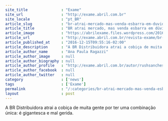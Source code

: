 ```yaml
---
site_title               : "Exame"
site_url                 : "http://exame.abril.com.br"
site_locale              : "pt_BR"
article_slug             : "br-atrai-mercado-mas-venda-esbarra-em-duvidas-sobre-governanca"
article_title            : "BR atrai mercado, mas venda esbarra em dúvidas sobre governança"
article_image            : "https://abrilexame.files.wordpress.com/2016/12/posto-br.jpg?quality=70&strip=all&w=680"
article_url              : "http://exame.abril.com.br/revista-exame/br-atrai-mercado-mas-venda-esbarra-em-duvidas-sobre-governanca/"
article_published_at     : "2016-12-15T09:55:16-02:00"
article_description      : "A BR Distribuidora atrai a cobiça de muita gente por ter uma combinação única: é gigantesca e mal gerida."
article_author_name      : "Ana Paula Ragazzi"
article_author_image     : null
article_author_biography : null
article_author_profile   : "http://exame.abril.com.br/autor/rushsanches/"
article_author_facebook  : null
article_author_twitter   : null
category                 : ['news']
tags                     : ['Exame']
permalink                : "/:categories/br-atrai-mercado-mas-venda-esbarra-em-duvidas-sobre-governanca/"
layout                   : post
---
```


A BR Distribuidora atrai a cobiça de muita gente por ter uma combinação única: é gigantesca e mal gerida.
